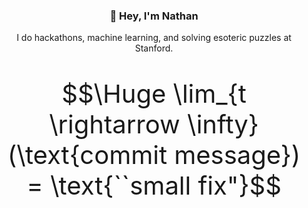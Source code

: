 <div align="center">

### :wave: Hey, I'm Nathan

I do hackathons, machine learning, and solving esoteric puzzles at Stanford.

<div style="font-size: 40px;">

```math
\Huge \lim_{t \rightarrow \infty} (\text{commit message}) = \text{``small fix"}
```

</div>
